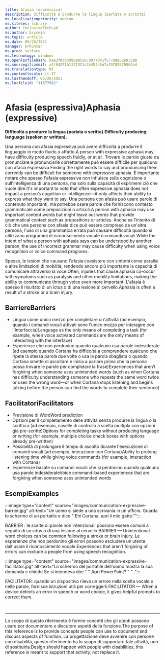 ```yaml
---
title: Afasia (espressiva)
description: Difficoltà a produrre la lingua (parlata o scritta)
ms.localizationpriority: medium
ms.sitesec: library
author: InclusiveTechLab
ms.author: brycejo
ms.topic: article
ms.date: 05/20/2021
manager: krhunter
ms.prod: surface
ms.technology: windows
ms.openlocfilehash: baa3f0cb4d9b985c670077d41f577a9a52e93c80
ms.sourcegitcommit: a4f8d271b1372321c3b45fc5a7a29703976964a4
ms.translationtype: MT
ms.contentlocale: it-IT
ms.lasthandoff: 05/20/2021
ms.locfileid: "11577982"
---
```

# <a name="aphasia-expressive"></a><span data-ttu-id="17a83-103">Afasia (espressiva)</span><span class="sxs-lookup"><span data-stu-id="17a83-103">Aphasia (expressive)</span></span> 

**<span data-ttu-id="17a83-104">Difficoltà a produrre la lingua (parlata o scritta).</span><span class="sxs-lookup"><span data-stu-id="17a83-104">Difficulty producing language (spoken or written).</span></span>**

<span data-ttu-id="17a83-105">Una persona con afasia espressiva può avere difficoltà a produrre il linguaggio in modo fluido o affatto.</span><span class="sxs-lookup"><span data-stu-id="17a83-105">A person with expressive aphasia may have difficulty producing speech fluidly, or at all.</span></span> <span data-ttu-id="17a83-106">Trovare le parole giuste da pronunciare e pronunciarle correttamente può essere difficile per qualcuno con afasia espressiva.</span><span class="sxs-lookup"><span data-stu-id="17a83-106">Finding the right words to say and pronouncing them correctly can be difficult for someone with expressive aphasia.</span></span> <span data-ttu-id="17a83-107">È importante notare che spesso l'afasia espressiva non influisce sulla cognizione o sull'intelligenza di una persona, ma solo sulla capacità di esprimere ciò che vuole dire.</span><span class="sxs-lookup"><span data-stu-id="17a83-107">It's important to note that often expressive aphasia does not impact a person’s cognition or intelligence—it only affects their ability to express what they want to say.</span></span> <span data-ttu-id="17a83-108">Una persona con afasia può usare parole di contenuto importanti, ma potrebbe osare parole che forniscono contesto grammaticale come preposizioni o articoli.</span><span class="sxs-lookup"><span data-stu-id="17a83-108">A person with aphasia may use important content words but might leave out words that provide grammatical context such as prepositions or articles.</span></span> <span data-ttu-id="17a83-109">Anche se l'intento di ciò che una persona con afasia dice può essere compreso da un'altra persona, l'uso di una grammatica errata può causare difficoltà quando si utilizzano programmi di riconoscimento vocale o comandi vocali.</span><span class="sxs-lookup"><span data-stu-id="17a83-109">While the intent of what a person with aphasia says can be understood by another person, the use of incorrect grammar may cause difficulty when using voice recognition or voice command programs.</span></span>

<span data-ttu-id="17a83-110">Spesso, le lesioni che causano l'afasia coesistere con sintomi come paralisi e altre limitazioni di mobilità, rendendo ancora più importante la capacità di comunicare attraverso la voce.</span><span class="sxs-lookup"><span data-stu-id="17a83-110">Often, injuries that cause aphasia co-occur with symptoms such as paralysis and other mobility limitations, making the ability to communicate through voice even more important.</span></span> <span data-ttu-id="17a83-111">L'afasia è spesso il risultato di un ictus o di una lesione al cervello.</span><span class="sxs-lookup"><span data-stu-id="17a83-111">Aphasia is often a result of a stroke or a brain injury.</span></span>

## <a name="barriers"></a><span data-ttu-id="17a83-112">Barriere</span><span class="sxs-lookup"><span data-stu-id="17a83-112">Barriers</span></span>
* <span data-ttu-id="17a83-113">Lingua come unico mezzo per completare un'attività (ad esempio, quando i comandi vocali attivati sono l'unico mezzo per interagire con l'interfaccia)</span><span class="sxs-lookup"><span data-stu-id="17a83-113">Language as the only means of completing a task (for example, when voice activated commands are the only means of interacting with the interface)</span></span>
* <span data-ttu-id="17a83-114">Esperienze che non perdonino quando qualcuno usa parole indesiderate (ad esempio quando Cortana ha difficoltà a comprendere qualcuno che ripete la stessa parola due volte o usa la parola sbagliata o quando Cortana smette di ascoltare e inizia a parlare prima che la persona possa trovare le parole per completare la frase)</span><span class="sxs-lookup"><span data-stu-id="17a83-114">Experiences that aren’t forgiving when someone uses unintended words (such as when Cortana has difficulty understanding someone who repeats the same word twice or uses the wrong word—or when Cortana stops listening and begins talking before the person can find the words to complete their sentence)</span></span> 

## <a name="facilitators"></a><span data-ttu-id="17a83-115">Facilitatori</span><span class="sxs-lookup"><span data-stu-id="17a83-115">Facilitators</span></span>
* <span data-ttu-id="17a83-116">Previsione di Word</span><span class="sxs-lookup"><span data-stu-id="17a83-116">Word prediction</span></span>
* <span data-ttu-id="17a83-117">Opzioni per il completamento delle attività senza produrre la lingua o la scrittura (ad esempio, caselle di controllo a scelta multipla con opzioni già pre-scritte)</span><span class="sxs-lookup"><span data-stu-id="17a83-117">Options for completing tasks without producing language or writing (for example, multiple choice check boxes with options already pre-written)</span></span>
* <span data-ttu-id="17a83-118">Possibilità di prolungare il tempo di ascolto durante l'esecuzione di comandi vocali (ad esempio, interazione con Cortana)</span><span class="sxs-lookup"><span data-stu-id="17a83-118">Ability to prolong listening time while giving voice commands (for example, interaction with Cortana)</span></span>
* <span data-ttu-id="17a83-119">Esperienze basate su comandi vocali che si perdonino quando qualcuno usa parole indesiderate</span><span class="sxs-lookup"><span data-stu-id="17a83-119">Voice command-based experiences that are forgiving when someone uses unintended words</span></span>

## <a name="examples"></a><span data-ttu-id="17a83-120">Esempi</span><span class="sxs-lookup"><span data-stu-id="17a83-120">Examples</span></span>

:::image type="content" source="images/communication-expressive-barrier.jpg" alt-text="Un uomo si siede a una scrivania in un ufficio. Guarda lo schermo di un portatile e dice &quot; Ehi Cortana, apri il mio gatto.&quot;":::

<span data-ttu-id="17a83-123">BARRIER : le scelte di parole non intenzionali possono essere comuni a seguito di un ictus o di una lesione al cervello.</span><span class="sxs-lookup"><span data-stu-id="17a83-123">BARRIER — Unintentional word choices can be common following a stroke or brain injury.</span></span> <span data-ttu-id="17a83-124">Le esperienze che non perdonino gli errori possono escludere un utente dall'usare il riconoscimento vocale.</span><span class="sxs-lookup"><span data-stu-id="17a83-124">Experiences that aren’t forgiving of errors can exclude a people from using speech recognition.</span></span>

:::image type="content" source="images/communication-expressive-facilitator.jpg" alt-text="Lo schermo del portatile dell'uomo mostra la sua domanda e chiede Se si intendeva dire &quot; &quot; Apri PowerPoint? &quot; &quot; .":::

<span data-ttu-id="17a83-126">FACILITATOR: quando un dispositivo rileva un errore nella scelta vocale o nelle parole, fornisce istruzioni utili per correggerli.</span><span class="sxs-lookup"><span data-stu-id="17a83-126">FACILITATOR — When a device detects an error in speech or word choice, it gives helpful prompts to correct them.</span></span> 


&nbsp;

[comment]: # (Piè di pagina)
___
<span data-ttu-id="17a83-128">Lo scopo di questo riferimento è fornire concetti che gli utenti possono usare per documentare e discutere aspetti della funzione.</span><span class="sxs-lookup"><span data-stu-id="17a83-128">The purpose of this reference is to provide concepts people can use to document and discuss aspects of function.</span></span> <span data-ttu-id="17a83-129">La progettazione deve avvenire con persone con disabilità, questo riferimento ha lo scopo di supportare tale attività, non di sostituirla.</span><span class="sxs-lookup"><span data-stu-id="17a83-129">Design should happen with people with disabilities, this reference is meant to support that activity, not replace it.</span></span> 